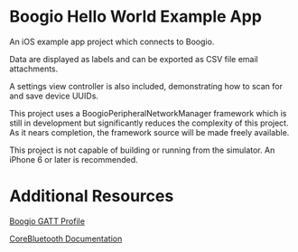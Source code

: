 # Boogio Hello World Example App
An iOS example app project which connects to Boogio.

Data are displayed as labels and can be exported as CSV file email attachments.

A settings view controller is also included, demonstrating how to scan for and save device UUIDs.

This project uses a BoogioPeripheralNetworkManager framework which is still in development but significantly reduces the complexity of this project. As it nears completion, the framework source will be made freely available. 

This project is not capable of building or running from the simulator. An iPhone 6 or later is recommended.


# Additional Resources
[Boogio GATT Profile](https://docs.google.com/spreadsheets/d/18u-qWGmsG79L1HoE3lomMrKSECGabgpAPc04W_Xv1y0/edit?usp=sharing)

[CoreBluetooth Documentation](https://developer.apple.com/library/ios/documentation/NetworkingInternetWeb/Conceptual/CoreBluetooth_concepts/AboutCoreBluetooth/Introduction.html)
